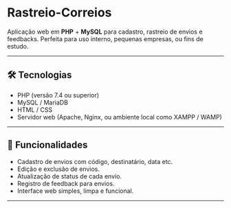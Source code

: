 # Rastreio-Correios

Aplicação web em **PHP** + **MySQL** para cadastro, rastreio de envios e feedbacks. Perfeita para uso interno, pequenas empresas, ou fins de estudo.

---

## 🛠️ Tecnologias

- PHP (versão 7.4 ou superior)  
- MySQL / MariaDB  
- HTML / CSS  
- Servidor web (Apache, Nginx, ou ambiente local como XAMPP / WAMP)

---

## 🚀 Funcionalidades

- Cadastro de envios com código, destinatário, data etc.  
- Edição e exclusão de envios.  
- Atualização de status de cada envio.  
- Registro de feedback para envios.  
- Interface web simples, limpa e funcional.

---


